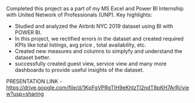 Completed this project as a part of my MS Excel and Power BI Internship with United Network of Professionals (UNP). Key highlights:

* Studied and analyzed the Airbnb NYC 2019 dataset using BI with POWER BI.
* In this project, we rectified errors in the dataset and created required KPIs like total listings, avg price , total availability, etc.
* Created new measures and columns to simplyfy and understand the dataset better.
* successfully created guest view, service view and many more dashboards to provide useful insights of the dataset.

PRESENTATION LINK - https://drive.google.com/file/d/1KpFgVPRgTIH9eKhIzTI2ndT8pKH7ArRj/view?usp=sharing
